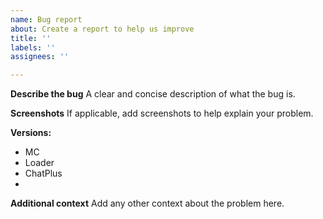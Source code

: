 ```yaml
---
name: Bug report
about: Create a report to help us improve
title: ''
labels: ''
assignees: ''

---
```


**Describe the bug**
A clear and concise description of what the bug is.

**Screenshots**
If applicable, add screenshots to help explain your problem.

**Versions:**
 - MC
 - Loader
 - ChatPlus 
 - 


**Additional context**
Add any other context about the problem here.
